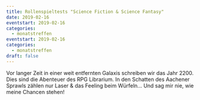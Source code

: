 ```yaml
---
title: Rollenspieltests "Science Fiction & Science Fantasy"
date: 2019-02-16
eventstart: 2019-02-16
categories:
  - monatstreffen
eventstart: 2019-02-16
categories:
  - monatstreffen
draft: false
---
```

Vor langer Zeit in einer weit entfernten Galaxis schreiben wir das Jahr 2200.
Dies sind die Abenteuer des RPG Librarium.
In den Schatten des Aachener Sprawls zählen nur Laser & das Feeling beim Würfeln... Und sag mir nie, wie meine Chancen stehen!


